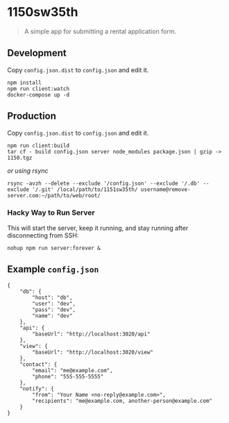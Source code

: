 # 1150sw35th

> A simple app for submitting a rental application form.

## Development

Copy `config.json.dist` to `config.json` and edit it.

```
npm install
npm run client:watch
docker-compose up -d
```

## Production

Copy `config.json.dist` to `config.json` and edit it.

```
npm run client:build
tar cf - build config.json server node_modules package.json | gzip -> 1150.tgz
```

_or using rsync_

```
rsync -avzh --delete --exclude '/config.json' --exclude '/.db' --exclude '/.git' /local/path/to/1151sw35th/ username@remove-server.com:~/path/to/web/root/
```

### Hacky Way to Run Server

This will start the server, keep it running, and stay running after disconnecting from SSH:

```
nohup npm run server:forever &
```

## Example `config.json`

```
{
    "db": {
        "host": "db",
        "user": "dev",
        "pass": "dev",
        "name": "dev"
    },
    "api": {
        "baseUrl": "http://localhost:3020/api"
    },
    "view": {
        "baseUrl": "http://localhost:3020/view"
    },
    "contact": {
        "email": "me@example.com",
        "phone": "555-555-5555"
    },
    "notify": {
        "from": "Your Name <no-reply@example.com>",
        "recipients": "me@example.com, another-person@example.com"
    }
}
```
